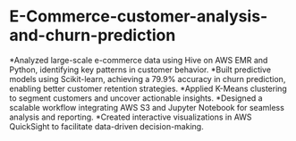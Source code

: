 # E-Commerce-customer-analysis-and-churn-prediction

*Analyzed large-scale e-commerce data using Hive on AWS EMR and Python, identifying key patterns in customer behavior.
*Built predictive models using Scikit-learn, achieving a 79.9% accuracy in churn prediction, enabling better customer retention strategies.
*Applied K-Means clustering to segment customers and uncover actionable insights.
*Designed a scalable workflow integrating AWS S3 and Jupyter Notebook for seamless analysis and reporting.
*Created interactive visualizations in AWS QuickSight to facilitate data-driven decision-making.

